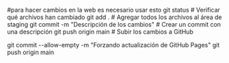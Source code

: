 
#para hacer cambios en la web es necesario usar esto 
git status                         # Verificar qué archivos han cambiado
git add .                           # Agregar todos los archivos al área de staging
git commit -m "Descripción de los cambios"  # Crear un commit con una descripción
git push origin main                # Subir los cambios a GitHub



git commit --allow-empty -m "Forzando actualización de GitHub Pages"
git push origin main
